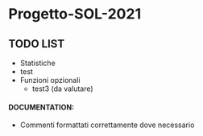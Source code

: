 # Progetto-SOL-2021

## TODO LIST
- Statistiche
- test
- Funzioni opzionali
  - test3 (da valutare)

#### DOCUMENTATION:
- Commenti formattati correttamente dove necessario